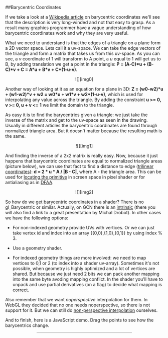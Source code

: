 

##Barycentric Coordinates

  If we take a look at a [Wikipedia article][b] on barycentric coordinates we'll see that the
  description is very long-winded and not that easy to grasp. As a result many graphics 
  programmer have a vague understanding of how barycentric coordinates work and why they are 
  very useful.

  What we need to understand is that the edges of a triangle on a plane form a 2D vector space.
  Lets call it a uv-space. We can take the edge vectors of the triangle and form a matrix 
  that takes us from this uv-space. As you can see, a _v_ coordinate of 1 will transform to A
  point, a _u_ equal to 1 will get us to B, by adding translation we get a point in the triangle: 
  <b>P = (A-C)\*u + (B-C)\*v + C = A\*u + B\*v + C\*(1-u-v)</b>.

  <center>![][img0]</center>

  Another way of looking at it as an equation for a plane in 3D: 
  <b>Z = (w0-w2)\*u + (w1-w2)\*v + w2 = w0\*u + w1\*v + w2\*(1-u-v)</b>, which is used for 
  interpolating any value across the triangle. By adding the constraint <b>u &gt;= 0, v &gt;= 0, 
  u + v &lt;= 1</b> we limit the domain to the triangle.

  As easy it is to find the barycentrics given a triangle: we just take the inverse of the matrix
  and get to the uv-space as seen in the drawing. Usually in different articles the barycentric 
  coordinates are found through normalized triangle area. But it doesn't matter because the 
  resulting math is the same.

  <center>![][img1]</center>

  And finding the inverse of a 2x2 matrix is really easy. Now, because it just happens that
  barycentric coordinates are equal to normalized triangle areas (picture below), we can use that
  fact to find a distance to edge ([trilinear coordinates][t]): <b>d = 2 * u * A / |B - C|</b>,
  where A - the triangle area. This can be used for [locating the primitive][s] in screen space in 
  pixel shader or for antialiasing as in [DFAA][d].

  <center>![][img2]</center>

  <a name="barycentrics-in-shader"></a>

  So how do we get barycentric coordinates in a shader? There is no gl\_Barycentric or similar.
  Actually, on GCN there is an [intrinsic][i] (there you will also find a link to a great
  presentation by Michal Drobot). In other cases we have the following options:

  * For non-indexed geometry provide UVs with vertices. Or we can just take vertex id and index 
  into an array {{0,0},{1,0},{0,1}} by using index % 3.

  * Use a geometry shader.

  * For indexed geometry things are more involved: we need to map vertices to 0,1 or 2 (to index 
  into a shader uv-array). Sometimes it's not possible, when geometry is highly optimized and
  a lot of vertices are shared. But because we just need 2 bits we can pack another mapping into
  the same byte avoding mapping conflict. In the shader you'll have to unpack and use partial
  derivatives (on a flag) to decide what mapping is correct.

<!-- close list md bug -->

  Also remember that we want *noperspective* interpolation for them. In WebGL they decided that
  no one needs noperspective, so there is not support for it. But we can still do 
  [non-perspective interpolation][n] ourselves.

  And to finish, here is a JavaScript demo. Drag the points to see how the barycentrics change.


<div style="width:60%;border:1px solid silver;margin:10px auto;">
  <canvas id="bar" style="display:block;width:100%;"></canvas>
  <script>
    try{

    var c = document.getElementById("bar");

    var woff = c.offsetWidth;
    c.style.height = woff + "px";
    var pr = window.devicePixelRatio || 1.0;
    c.width = c.clientWidth * pr;
    c.height = c.clientHeight * pr;

    var mx, my;
    var points=[[-0.8,-0.8], [0.5,-0.75], [-0.5,0.8]];
    var w = c.width, h = c.height, wh = w/2, hh = h/2;
    var P=[-0.25,-0.25];
    var CP=[];

    window.onresize = function(e) {
      console.log("resize");
      var woff = c.offsetWidth;
      c.style.height = woff + "px";
      var pr = window.devicePixelRatio || 1.0;
      c.width = c.clientWidth * pr;
      c.height = c.clientHeight * pr;
      w = c.width, h = c.height, wh = w/2, hh = h/2;
    }

    c.onmousemove = function(e) {
      mx = e.pageX - e.target.offsetLeft;
      my = e.pageY - e.target.offsetTop;
      if( CP ) {
        CP[0] = mx/w*2.0-1.0;
        CP[1] = 1.0-my/h*2.0;
      }
    };

    c.onmousedown = function(e) {
      var mx = e.pageX - e.target.offsetLeft;
      var my = e.pageY - e.target.offsetTop;
      var points_ = points.concat([P]);
      points_.forEach( function( p_ ) {
        var p = T(p_);
        if( abs(p[0]-mx) < 10 && abs(p[1]-my) < 5 ) CP = p_;
      } );
    };

    c.onmouseup = function(e) {
      CP = null;
    };

    var ctx = c.getContext("2d");

    requestAnimationFrame(draw);

    var t_begin;

    function draw(t) {
      if( t_begin === undefined ) t_begin = t;
      var dt = ( t - t_begin ) / 1000.0;

      ctx.clearRect( 0, 0, w, h );
      ctx.font = "120% sans-serif"

      ctx.lineWidth = 2;
      var v0 = sub( points[1], points[0] );
      var v1 = sub( points[2], points[0] );
      var uvo = T( add( points[0], add( mul(v0,0.02), mul(v1,0.02) ) ) );
      var uv1 = T( add( points[0], add( mul(v0,0.95), mul(v1,0.02) ) ) );
      var uv2 = T( add( points[0], add( mul(v0,0.02), mul(v1,0.95) ) ) );
      ctx.beginPath();
      ctx.moveTo( uvo[0], uvo[1] );
      ctx.lineTo( uv1[0], uv1[1] );
      ctx.moveTo( uvo[0], uvo[1] );
      ctx.lineTo( uv2[0], uv2[1] );
      ctx.strokeStyle = "darkred";
      ctx.stroke();
      ctx.closePath();

      ctx.fillStyle = "darkred";
      ctx.fillText( "u", uv1[0], uv1[1] );
      ctx.fillText( "v", uv2[0], uv2[1] );

      ctx.lineWidth = 1;
      ctx.fillStyle = "silver";
      ctx.strokeStyle = "silver";
      ctx.fillRect( w/2, 0, 1, h );
      ctx.fillRect( 0, h/2, w, 1 );

      ctx.fillStyle = "black";
      ctx.strokeStyle = "black";

      ctx.beginPath();
      ctx.moveTo( T(points[2])[0], T(points[2])[1] );

      points.forEach( function( p_ ) {
        var p = T( p_ );
        ctx.fillText( "["+p_[0].toFixed(2)+","+p_[1].toFixed(2)+"]", p[0], p[1]-4 );
        ctx.lineTo( p[0], p[1] );
        ctx.fillRect( p[0]-2, p[1]-2, 6, 6 );
      } );
      ctx.stroke();
      ctx.closePath();

      ctx.fillStyle = "darkred";
      var p = T(P);
      ctx.fillRect( p[0]-2, p[1]-2, 6, 6 );

      var b = barycentric();
      ctx.fillText( "["+b[0].toFixed(2)+","+b[1].toFixed(2)+"]", p[0], p[1]-4 );

      var edges = [ sub(points[2],points[0]), sub(points[1],points[0]), sub(points[2],points[1]) ];
      var d = [ dist( b[0], edges[0] ), dist( b[1], edges[1] ), dist( 1.0-b[0]-b[1], edges[2] ) ];
      var dmin, mini, dv;
      d.forEach( function(e, i) {
        if( dmin === undefined || e < dmin ) { dmin = e; mini = i; }
      });

      var dv = norm( edges[ mini ] );
      dv = [ -dv[1], dv[0] ];
      if( dot( dv, sub( points[mini], P ) ) < 0 ) dv = neg(dv);
      var dvh = T( add( P, add( mul( dv, dmin ), mul( dv, 0.05 ) )  ) );
      dv = T( add( P, mul( dv, dmin ) ) );

      ctx.beginPath();
      ctx.moveTo( p[0], p[1] );
      ctx.lineTo( dv[0], dv[1] );
      ctx.stroke();
      ctx.closePath();

      ctx.font = "75% sans-serif"
      ctx.fillStyle = "black";
      ctx.fillText( "d="+dmin.toFixed(2), dvh[0], dvh[1] );

      requestAnimationFrame(draw);
    }

    function T( p ) { return [ (p[0]*0.5+0.5)*w, (0.5-p[1]*0.5)*h ]; }
    function abs( v ) { return Math.abs( v ); }
    function sub(p0,p1) { return [ p0[0]-p1[0], p0[1]-p1[1] ]; }
    function add(p0,p1) { return [ p0[0]+p1[0], p0[1]+p1[1] ]; }
    function mul(p0,v) { return [ p0[0]*v, p0[1]*v ]; }
    function neg(v) { return [ -v[0], -v[1] ]; }
    function dot(p0,p1) { return p0[0]*p1[0]+p0[1]*p1[1]; }
    function norm(v0) { return mul(v0, 1.0/Math.sqrt( dot( v0, v0 ) ) ); }

    function barycentric() {

      var v0 = sub( points[1], points[0] );
      var v1 = sub( points[2], points[0] );
      var p = sub( P, points[0] );
      var d = v0[0]*v1[1]-v0[1]*v1[0];

      if(d != 0) {
        return [ v1[1]/d * p[0] - v1[0]/d*p[1], -v0[1]/d*p[0]+v0[0]/d*p[1] ];
      } else console.log("barycentric error: determinant is zero");
    }

    function dist( u, v ) {

      var v0 = sub( points[1], points[0] );
      var v1 = sub( points[2], points[0] );
      var A = abs( ( v0[0]*v1[1]-v0[1]*v1[0] ) ) * 0.5;
      var vlen = Math.sqrt( dot( v, v ) );
      return 2.0 * abs(u) * A / vlen;
    }

    }catch(e){alert(e);}
  </script>
</div>


  [b]: https://en.wikipedia.org/wiki/Barycentric_coordinate_system "Barycentric Coordinate System"
  [t]: https://en.wikipedia.org/wiki/Trilinear_coordinates "Trilinear Coordinate System"
  [d]: dfaa.html "DFAA Antialiasing Algorithm"
  [s]: shader.html "Shader Tricks: Retrieving Triangle Location and Edges in Pixel Shader and More"
  [n]: shader.html#noperspective "Non-perspective Interpolation in WebGL"
  [i]: http://gpuopen.com/gaming-product/barycentrics12-dx12-gcnshader-ext-sample/ "GCN Barycentrics extension"
  [img0]: images/barycentric.png "Barycentric Coordynate System"
  [img1]: images/barycentric-math.png "Finding Barycentric Coordinates Math"
  [img2]: images/trilinear.png "Finding Distance to Edge"




